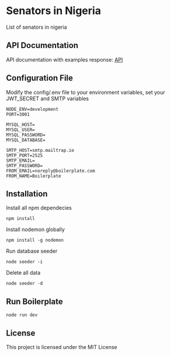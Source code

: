 # Senators in Nigeria

List of senators in nigeria

## API Documentation

API documentation with examples response: [API](https://documenter.getpostman.com/view/9407876/TW6xooMw)

## Configuration File

Modify the config/.env file to your environment variables, set your JWT_SECRET and SMTP variables

```ENV
NODE_ENV=development
PORT=3001

MYSQL_HOST=
MYSQL_USER=
MYSQL_PASSWORD=
MYSQL_DATABASE=

SMTP_HOST=smtp.mailtrap.io
SMTP_PORT=2525
SMTP_EMAIL=
SMTP_PASSWORD=
FROM_EMAIL=noreply@boilerplate.com
FROM_NAME=Boilerplate
```

## Installation

Install all npm dependecies

```console
npm install
```

Install nodemon globally

```console
npm install -g nodemon
```

Run database seeder

```console
node seeder -i
```

Delete all data

```console
node seeder -d
```

## Run Boilerplate

```console
node run dev
```

## License

This project is licensed under the MIT License
